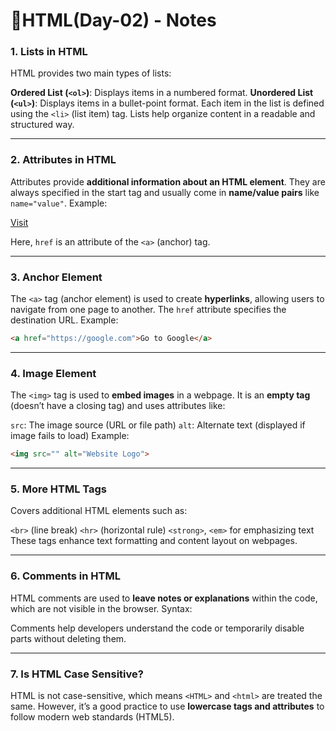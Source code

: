 # 📘HTML(Day-02) - Notes

### 1. **Lists in HTML**

HTML provides two main types of lists:

 **Ordered List (`<ol>`)**: Displays items in a numbered format.
 **Unordered List (`<ul>`)**: Displays items in a bullet-point format.
  Each item in the list is defined using the `<li>` (list item) tag. Lists help organize content in a readable and structured way.

---

### 2. **Attributes in HTML**

Attributes provide **additional information about an HTML element**. They are always specified in the start tag and usually come in **name/value pairs** like `name="value"`.
Example:

<a href="https://example.com">Visit</a>

Here, `href` is an attribute of the `<a>` (anchor) tag.

---

### 3. **Anchor Element**

The `<a>` tag (anchor element) is used to create **hyperlinks**, allowing users to navigate from one page to another. The `href` attribute specifies the destination URL.
Example:

```html
<a href="https://google.com">Go to Google</a>
```

---

### 4. **Image Element**

The `<img>` tag is used to **embed images** in a webpage. It is an **empty tag** (doesn’t have a closing tag) and uses attributes like:

 `src`: The image source (URL or file path)
 `alt`: Alternate text (displayed if image fails to load)
  Example:
```html
<img src="" alt="Website Logo">
```

---

### 5. **More HTML Tags**

Covers additional HTML elements such as:

 `<br>` (line break)
 `<hr>` (horizontal rule)
 `<strong>`, `<em>` for emphasizing text
  These tags enhance text formatting and content layout on webpages.

---

### 6. **Comments in HTML**

HTML comments are used to **leave notes or explanations** within the code, which are not visible in the browser.
Syntax:


<!-- This is a comment -->

Comments help developers understand the code or temporarily disable parts without deleting them.

---

### 7. **Is HTML Case Sensitive?**

HTML is not case-sensitive, which means `<HTML>` and `<html>` are treated the same. However, it’s a good practice to use **lowercase tags and attributes** to follow modern web standards (HTML5).
